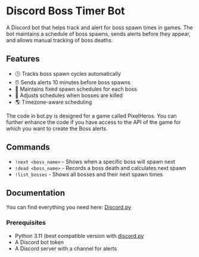 # Discord Boss Timer Bot

A Discord bot that helps track and alert for boss spawn times in games. The bot maintains a schedule of boss spawns, sends alerts before they appear, and allows manual tracking of boss deaths.

## Features

- 🕒 Tracks boss spawn cycles automatically
- ⏰ Sends alerts 10 minutes before boss spawns
- 📝 Maintains fixed spawn schedules for each boss
- 🔄 Adjusts schedules when bosses are killed
- 🌎 Timezone-aware scheduling

The code in bot.py is designed for a game called PixelHeros. You can further enhance the code if you have access to the API of the game for which you want to create the Boss alerts.

## Commands

- `!next <boss_name>` - Shows when a specific boss will spawn next
- `!dead <boss_name>` - Records a boss death and calculates next spawn
- `!list_bosses` - Shows all bosses and their next spawn times

## Documentation

You can find everything you need here: [Discord.py](https://discordpy.readthedocs.io/en/stable/index.html)

### Prerequisites

- Python 3.11 (best compatible version with [discord.py](https://discordpy.readthedocs.io/en/stable/index.html)
- A Discord bot token
- A Discord server with a channel for alerts
